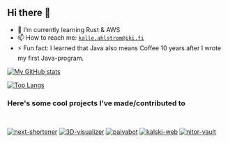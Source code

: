 ## Hi there 👋
- 🌱 I’m currently learning Rust & AWS
- 📫 How to reach me: [`kalle.ahlstrom@iki.fi`](mailto:kalle.ahlstrom@iki.fi)
- ⚡ Fun fact: I learned that Java also means Coffee 10 years after I wrote my first Java-program.

[![My GitHub stats](https://github-readme-stats.vercel.app/api?username=kahlstrm&count_private=true&show_icons=true&theme=github_dark)](https://github.com/anuraghazra/github-readme-stats)

[![Top Langs](https://github-readme-stats.vercel.app/api/top-langs/?username=kahlstrm&layout=compact&theme=github_dark)](https://github.com/anuraghazra/github-readme-stats)

### Here's some cool projects I've made/contributed to
<br>


[![next-shortener](https://github-readme-stats.vercel.app/api/pin/?username=kahlstrm&repo=next-shortener&theme=github_dark)](https://github.com/kahlstrm/next-shortener)
[![3D-visualizer](https://github-readme-stats.vercel.app/api/pin/?username=kahlstrm&repo=3d-visualizer&theme=github_dark)](https://github.com/kahlstrm/3d-visualizer)
[![paivabot](https://github-readme-stats.vercel.app/api/pin/?username=kahlstrm&repo=paivabot&theme=github_dark)](https://github.com/kahlstrm/paivabot)
[![kalski-web](https://github-readme-stats.vercel.app/api/pin/?username=kahlstrm&repo=paivabot&theme=github_dark)](https://github.com/kahlstrm/paivabot)
[![nitor-vault](https://github-readme-stats.vercel.app/api/pin/?username=nitorCreations&repo=vault&theme=github_dark)](https://github.com/nitorCreations/vault)
